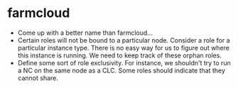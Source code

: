 # farmcloud
* Come up with a better name than farmcloud...
* Certain roles will not be bound to a particular node. Consider a role for a
 particular instance type. There is no easy way for us to figure out where 
 this instance is running. We need to keep track of these orphan roles.
* Define some sort of role exclusivity. For instance, we shouldn't try to run
 a NC on the same node as a CLC. Some roles should indicate that they cannot 
 share.